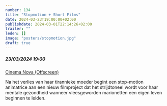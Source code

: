 ```yaml
---
number: 134
title: "Stopmotion + Short Films"
date: 2024-03-23T19:00:00+02:00
publishdate: 2024-03-01T22:14:26+02:00
trailer: ""
leden: []
image: "posters/stopmotion.jpg"
draft: true
---
```


##### 23/03/2024 19:00

[Cinema Nova (Offscreen)](https://www.offscreen.be/nl/offscreen-film-festival-2024/offscreenings-2024/stopmotion-robert-morgan-short-films)


Na het verlies van haar tirannieke moeder begint een stop-motion animatrice aan een nieuw filmproject
dat het strijdtoneel wordt voor haar mentale gezondheid wanneer vleesgeworden marionetten een eigen
leven beginnen te leiden. 
<!--more-->
